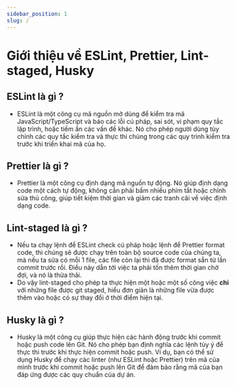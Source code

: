 ```yaml
---
sidebar_position: 1
slug: /
---
```


# Giới thiệu về ESLint, Prettier, Lint-staged, Husky

## ESLint là gì ?

- ESLint là một công cụ mã nguồn mở dùng để kiểm tra mã JavaScript/TypeScript và báo các lỗi cú pháp, sai sót, vi phạm quy tắc lập trình, hoặc tiềm ẩn các vấn đề khác. Nó cho phép người dùng tùy chỉnh các quy tắc kiểm tra và thực thi chúng trong các quy trình kiểm tra trước khi triển khai mã của họ.

## Prettier là gì ?

- Prettier là một công cụ định dạng mã nguồn tự động. Nó giúp định dạng code một cách tự động, không cần phải bấm nhiều phím tắt hoặc chỉnh sửa thủ công, giúp tiết kiệm thời gian và giảm các tranh cãi về việc định dạng code.

## Lint-staged là gì ?

- Nếu ta chạy lệnh để ESLint check cú pháp hoặc lệnh để Prettier format code, thì chúng sẽ được chạy trên toàn bộ source code của chúng ta, mà nếu ta sửa có mỗi 1 file, các file còn lại thì đã được format sẵn từ lần commit trước rồi. Điều này dẫn tới việc ta phải tốn thêm thời gian chờ đợi, và nó là thừa thãi.
- Do vậy lint-staged cho phép ta thực hiện một hoặc một số công việc **chỉ** với những file được git staged, hiểu đơn giản là những file vừa được thêm vào hoặc có sự thay đổi ở thời điểm hiện tại.

## Husky là gì ?

- Husky là một công cụ giúp thực hiện các hành động trước khi commit hoặc push code lên Git. Nó cho phép bạn định nghĩa các lệnh tùy ý để thực thi trước khi thực hiện commit hoặc push. Ví dụ, bạn có thể sử dụng Husky để chạy các linter (như ESLint hoặc Prettier) trên mã của mình trước khi commit hoặc push lên Git để đảm bảo rằng mã của bạn đáp ứng được các quy chuẩn của dự án.
